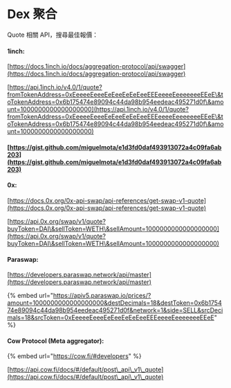 # Dex 聚合

Quote 相關 API，搜尋最佳報價：

#### 1inch:

[https://docs.1inch.io/docs/aggregation-protocol/api/swagger](https://docs.1inch.io/docs/aggregation-protocol/api/swagger)

[https://api.1inch.io/v4.0/1/quote?fromTokenAddress=0xEeeeeEeeeEeEeeEeEeEeeEEEeeeeEeeeeeeeEEeE\&toTokenAddress=0x6b175474e89094c44da98b954eedeac495271d0f\&amount=1000000000000000000](https://api.1inch.io/v4.0/1/quote?fromTokenAddress=0xEeeeeEeeeEeEeeEeEeEeeEEEeeeeEeeeeeeeEEeE\&toTokenAddress=0x6b175474e89094c44da98b954eedeac495271d0f\&amount=1000000000000000000)

#### [https://gist.github.com/miguelmota/e1d3fd0daf493913072a4c09fa6ab203](https://gist.github.com/miguelmota/e1d3fd0daf493913072a4c09fa6ab203)

#### 0x:

[https://docs.0x.org/0x-api-swap/api-references/get-swap-v1-quote](https://docs.0x.org/0x-api-swap/api-references/get-swap-v1-quote)

[https://api.0x.org/swap/v1/quote?buyToken=DAI\&sellToken=WETH\&sellAmount=1000000000000000000](https://api.0x.org/swap/v1/quote?buyToken=DAI\&sellToken=WETH\&sellAmount=1000000000000000000)

#### Paraswap:

[https://developers.paraswap.network/api/master](https://developers.paraswap.network/api/master)

{% embed url="https://apiv5.paraswap.io/prices/?amount=1000000000000000000&destDecimals=18&destToken=0x6b175474e89094c44da98b954eedeac495271d0f&network=1&side=SELL&srcDecimals=18&srcToken=0xEeeeeEeeeEeEeeEeEeEeeEEEeeeeEeeeeeeeEEeE" %}

#### Cow Protocol (Meta aggregator):

{% embed url="https://cow.fi/#developers" %}

[https://api.cow.fi/docs/#/default/post\_api\_v1\_quote](https://api.cow.fi/docs/#/default/post\_api\_v1\_quote)
